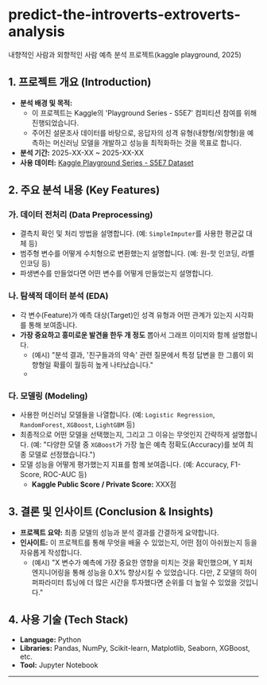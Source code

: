 # predict-the-introverts-extroverts-analysis
내향적인 사람과 외향적인 사람 예측 분석 프로젝트(kaggle playground, 2025)

## 1. 프로젝트 개요 (Introduction)

* **분석 배경 및 목적:**
    * 이 프로젝트는 Kaggle의 'Playground Series - S5E7' 컴피티션 참여를 위해 진행되었습니다.
    * 주어진 설문조사 데이터를 바탕으로, 응답자의 성격 유형(내향형/외향형)을 예측하는 머신러닝 모델을 개발하고 성능을 최적화하는 것을 목표로 합니다.
* **분석 기간:** 2025-XX-XX ~ 2025-XX-XX
* **사용 데이터:** [Kaggle Playground Series - S5E7 Dataset](https://www.kaggle.com/competitions/playground-series-s5e7/data)

## 2. 주요 분석 내용 (Key Features)

### 가. 데이터 전처리 (Data Preprocessing)
* 결측치 확인 및 처리 방법을 설명합니다. (예: `SimpleImputer`를 사용한 평균값 대체 등)
* 범주형 변수를 어떻게 수치형으로 변환했는지 설명합니다. (예: 원-핫 인코딩, 라벨 인코딩 등)
* 파생변수를 만들었다면 어떤 변수를 어떻게 만들었는지 설명합니다.

### 나. 탐색적 데이터 분석 (EDA)
* 각 변수(Feature)가 예측 대상(Target)인 성격 유형과 어떤 관계가 있는지 시각화를 통해 보여줍니다.
* **가장 중요하고 흥미로운 발견을 한두 개 정도** 뽑아서 그래프 이미지와 함께 설명합니다.
    * (예시) "분석 결과, '친구들과의 약속' 관련 질문에서 특정 답변을 한 그룹이 외향형일 확률이 월등히 높게 나타났습니다."
    * 
### 다. 모델링 (Modeling)
* 사용한 머신러닝 모델들을 나열합니다. (예: `Logistic Regression`, `RandomForest`, `XGBoost`, `LightGBM` 등)
* 최종적으로 어떤 모델을 선택했는지, 그리고 그 이유는 무엇인지 간략하게 설명합니다. (예: "다양한 모델 중 `XGBoost`가 가장 높은 예측 정확도(Accuracy)를 보여 최종 모델로 선정했습니다.")
* 모델 성능을 어떻게 평가했는지 지표를 함께 보여줍니다. (예: Accuracy, F1-Score, ROC-AUC 등)
    * **Kaggle Public Score / Private Score:** XXX점

## 3. 결론 및 인사이트 (Conclusion & Insights)

* **프로젝트 요약:** 최종 모델의 성능과 분석 결과를 간결하게 요약합니다.
* **인사이트:** 이 프로젝트를 통해 무엇을 배울 수 있었는지, 어떤 점이 아쉬웠는지 등을 자유롭게 작성합니다.
    * (예시) "X 변수가 예측에 가장 중요한 영향을 미치는 것을 확인했으며, Y 피처 엔지니어링을 통해 성능을 0.X% 향상시킬 수 있었습니다. 다만, Z 모델의 하이퍼파라미터 튜닝에 더 많은 시간을 투자했다면 순위를 더 높일 수 있었을 것입니다."

## 4. 사용 기술 (Tech Stack)

* **Language:** Python
* **Libraries:** Pandas, NumPy, Scikit-learn, Matplotlib, Seaborn, XGBoost, etc.
* **Tool:** Jupyter Notebook

---
